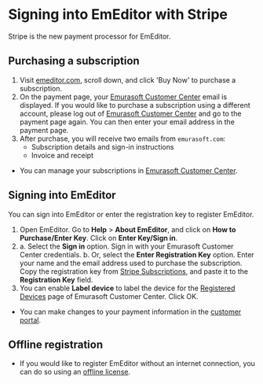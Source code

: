 # Signing into EmEditor with Stripe

Stripe is the new payment processor for EmEditor.

## Purchasing a subscription

1. Visit [emeditor.com](https://www.emeditor.com/), scroll down, and click 'Buy Now' to purchase a subscription.
2. On the payment page, your [Emurasoft Customer Center](https://support.emeditor.com/) email is displayed. If you would like to purchase a subscription using a different account, please log out of [Emurasoft Customer Center](https://support.emeditor.com/) and go to the payment page again. You can then enter your email address in the payment page.
3. After purchase, you will receive two emails from `emurasoft.com`:
    - Subscription details and sign-in instructions
    - Invoice and receipt

- You can manage your subscriptions in [Emurasoft Customer Center](https://support.emeditor.com/en/account/subscriptions).

## Signing into EmEditor

You can sign into EmEditor or enter the registration key to register EmEditor.

1. Open EmEditor. Go to **Help** &gt; **About EmEditor**, and click on **How to Purchase/Enter Key**. Click on **Enter Key/Sign in**.
2.
    a. Select the **Sign in** option. Sign in with your Emurasoft Customer Center credentials.
    b. Or, select the **Enter Registration Key** option. Enter your name and the email address used to purchase the subscription. Copy the registration key from [Stripe Subscriptions](https://support.emeditor.com/en/account/subscriptions), and paste it to the **Registration Key** field.
3. You can enable <strong>Label device</strong> to label the device for the [Registered Devices](https://support.emeditor.com/en/account/devices) page of Emurasoft Customer Center. Click OK.

- You can make changes to your payment information in the [customer portal](https://billing.stripe.com/p/login/14k7w2fK6g9Ca9q9AA).

## Offline registration

- If you would like to register EmEditor without an internet connection, you can do so using an [offline license](../offline_registration/index).
